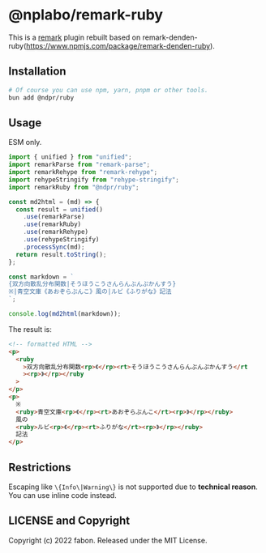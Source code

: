 # @nplabo/remark-ruby

This is a [remark](https://github.com/remarkjs/remark) plugin rebuilt based on remark-denden-ruby(https://www.npmjs.com/package/remark-denden-ruby).

## Installation

```sh
# Of course you can use npm, yarn, pnpm or other tools.
bun add @ndpr/ruby
```

## Usage

ESM only.

```js
import { unified } from "unified";
import remarkParse from "remark-parse";
import remarkRehype from "remark-rehype";
import rehypeStringify from "rehype-stringify";
import remarkRuby from "@ndpr/ruby";

const md2html = (md) => {
  const result = unified()
    .use(remarkParse)
    .use(remarkRuby)
    .use(remarkRehype)
    .use(rehypeStringify)
    .processSync(md);
  return result.toString();
};

const markdown = `
{双方向散乱分布関数|そうほうこうさんらんぶんぷかんすう}
※|青空文庫《あおぞらぶんこ》風の|ルビ《ふりがな》記法
`;

console.log(md2html(markdown));
```

The result is:

```html
<!-- formatted HTML -->
<p>
  <ruby
    >双方向散乱分布関数<rp>《</rp><rt>そうほうこうさんらんぶんぷかんすう</rt
    ><rp>》</rp></ruby
  >
</p>
<p>
  ※
  <ruby>青空文庫<rp>《</rp><rt>あおぞらぶんこ</rt><rp>》</rp></ruby>
  風の
  <ruby>ルビ<rp>《</rp><rt>ふりがな</rt><rp>》</rp></ruby>
  記法
</p>
```

## Restrictions

Escaping like `\{Info\|Warning\}` is not supported due to **technical reason**. You can use inline code instead.

## LICENSE and Copyright

Copyright (c) 2022 fabon. Released under the MIT License.
